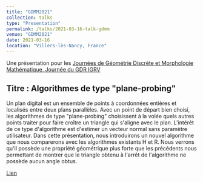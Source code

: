 ```yaml
---
title: "GDMM2021"
collection: talks
type: "Presentation"
permalink: /talks/2021-03-16-talk-gdmm
venue: "GDMM2021"
date: 2021-03-16
location: "Villers-lès-Nancy, France"
---
```


Une présentation pour les [Journées de Géométrie Discrète et Morphologie Mathématique, Journée du GDR IGRV](https://gdmm2020.sciencesconf.org/)

Titre : Algorithmes de type "plane-probing"
------------------------------------------

Un plan digital est un ensemble de points à coordonnées entières et localisés entre deux plans parallèles. Avec un point de départ bien choisi, les algorithmes de type "plane-probing" choisissent à la volée quels autres points traiter pour faire croître un triangle qui s'aligne avec le plan. L'intérêt de ce type d'algorithme est d'estimer un vecteur normal sans paramètre utilisateur. Dans cette présentation, nous introduirons un nouvel algorithme que nous comparerons avec les algorithmes existants H et R. Nous verrons qu'il possède une propriété géométrique plus forte que les précédents nous permettant de montrer que le triangle obtenu à l'arrêt de l'algorithme ne possède aucun angle obtus.

[Lien](https://gdmm2020.sciencesconf.org/349661)
